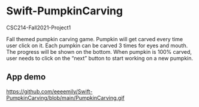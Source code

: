 # Swift-PumpkinCarving
CSC214-Fall2021-Project1

Fall themed pumpkin carving game. Pumpkin will get carved every time user click on it. Each pumpkin can be carved 3 times for eyes and mouth. The progress will be shown on the bottom. When pumpkin is 100% carved, user needs to click on the “next” button to start working on a new pumpkin.

## App demo
https://github.com/eeeemily/Swift-PumpkinCarving/blob/main/PumpkinCarving.gif
